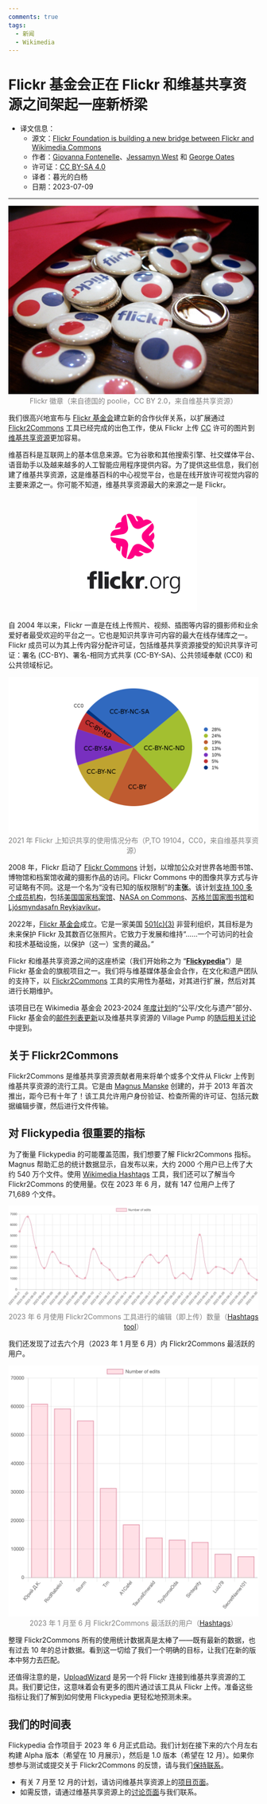 ```yaml
---
comments: true
tags:
  - 新闻
  - Wikimedia
---
```


# Flickr 基金会正在 Flickr 和维基共享资源之间架起一座新桥梁

- 译文信息：
    - 源文：[Flickr Foundation is building a new bridge between Flickr and Wikimedia Commons](https://diff.wikimedia.org/2023/07/07/flickr-foundation-is-building-a-new-bridge-between-flickr-and-wikimedia-commons/)
    - 作者：[Giovanna Fontenelle](https://diff.wikimedia.org/author/gfontenelle-wmf-2-2-2-2-2-2-2-2-2-2-2-2-2-2-2-2-2/)、[Jessamyn West](https://diff.wikimedia.org/author/jessamyn-west/) 和 [George Oates](https://diff.wikimedia.org/author/george-oates/)
    - 许可证：[CC BY-SA 4.0]
    - 译者：暮光的白杨
    - 日期：2023-07-09

<style>
    red { color: red }
    green { color: green }
    blue { color: #0099ff }
    orange { color: orange }
    grey { color: grey }
</style>

----

<center>

![cover](./images/2023-07/wikimedia/Flickr_Badges_-_Flickr_-_poolie-1.webp)  
<grey>Flickr 徽章（来自德国的 poolie，CC BY 2.0，来自维基共享资源）</grey>

</center>

我们很高兴地宣布与 [Flickr 基金会][Flickr]建立新的合作伙伴关系，以扩展通过 [Flickr2Commons] 工具已经完成的出色工作，使从 Flickr 上传 [CC] 许可的图片到[维基共享资源]更加容易。

[Flickr]: https://www.flickr.org/
[CC BY-SA 4.0]: https://creativecommons.org/licenses/by-sa/4.0/
[Flickr2Commons]: https://commons.wikimedia.org/wiki/Commons:Flickr2Commons
[CC]: https://creativecommons.org/
[维基共享资源]: https://en.wikipedia.org/wiki/Wikimedia_Commons

维基百科是互联网上的基本信息来源。它为谷歌和其他搜索引擎、社交媒体平台、语音助手以及越来越多的人工智能应用程序提供内容。为了提供这些信息，我们创建了维基共享资源，这是维基百科的中心视觉平台，也是在线开放许可视觉内容的主要来源之一。你可能不知道，维基共享资源最大的来源之一是 Flickr。

<center>

![cover](./images/2023-07/wikimedia/Flickr_Foundation_Colour_Logo_Compact_Version.svg_.webp)

</center>

自 2004 年以来，Flickr 一直是在线上传照片、视频、插图等内容的摄影师和业余爱好者最受欢迎的平台之一。它也是知识共享许可内容的最大在线存储库之一。Flickr 成员可以为其上传内容分配许可证，包括维基共享资源接受的知识共享许可证：署名 (CC-BY)、署名-相同方式共享 (CC-BY-SA)、公共领域奉献 (CC0) 和公共领域标记。

<center>

![cover](./images/2023-07/wikimedia/Flickr_license_types_revised_chart.svg-1.webp)
<grey>2021 年 Flickr 上知识共享的使用情况分布（P,TO 19104，CC0，来自维基共享资源）</grey>

</center>

2008 年，Flickr 启动了 [Flickr Commons] 计划，以增加公众对世界各地图书馆、博物馆和档案馆收藏的摄影作品的访问。Flickr Commons 中的图像共享方式与许可证略有不同。这是一个名为“没有已知的版权限制”的**主张**。该计划[支持 100 多个成员机构][support]，包括[美国国家档案馆]、[NASA on Commons]、[苏格兰国家图书馆]和 [Ljósmyndasafn Reykjavíkur]。

[Flickr Commons]: https://www.flickr.com/commons
[support]: https://www.flickr.com/commons/institutions
[美国国家档案馆]: https://www.flickr.com/photos/usnationalarchives/
[NASA on Commons]: https://www.flickr.com/photos/nasacommons/
[苏格兰国家图书馆]: https://www.flickr.com/photos/nlscotland/
[Ljósmyndasafn Reykjavíkur]: https://www.flickr.com/photos/reykjavikmuseumofphotography/

2022年，[Flickr 基金会][Flickr]成​​立。它是一家美国 [501(c)(3)] 非营利组织，其目标是为未来保护 Flickr 及其数百亿张照片。它致力于发展和维持“……一个可访问的社会和技术基础设施，以保护（这一）宝贵的藏品。”

[501(c)(3)]: https://en.wikipedia.org/wiki/501(c)(3)_organization

Flickr 和维基共享资源之间的这座桥梁（我们开始称之为 “**[Flickypedia]**”）是 Flickr 基金会的旗舰项目之一。我们将与维基媒体基金会合作，在文化和遗产团队的支持下，以 [Flickr2Commons] 工具的实用性为基础，对其进行扩展，然后对其进行长期维护。

该项目已在 Wikimedia 基金会 2023-2024 [年度计划]的“公平/文化与遗产”部分、Flickr 基金会的[邮件列表更新]以及维基共享资源的 Village Pump 的[随后相关讨论]中提到。

[年度计划]: https://meta.wikimedia.org/wiki/Wikimedia_Foundation_Annual_Plan/2023-2024/Goals/Equity
[邮件列表更新]: https://web.archive.org/web/20230602045536/https://mailchi.mp/c6a1d40b1748/new-news-for-you-about-flickrorg
[随后相关讨论]: https://commons.wikimedia.org/wiki/Commons:Village_pump/Archive/2023/06#Flickr_Foundation_adopts_Flickr2Commons
[Flickypedia]: https://commons.wikimedia.org/wiki/Commons:Flickypedia

## 关于 Flickr2Commons

Flickr2Commons 是维基共享资源贡献者用来将单个或多个文件从 Flickr 上传到维基共享资源的流行工具。它是由 [Magnus Manske] 创建的，并于 2013 年首次推出，距今已有十年了！该工具允许用户身份验证、检查所需的许可证、包括元数据编辑步骤，然后进行文件传输。

[Magnus Manske]: https://en.wikipedia.org/wiki/Magnus_Manske?wprov=wppw2

## 对 Flickypedia 很重要的指标

为了衡量 Flickypedia 的可能覆盖范围，我们想要了解 Flickr2Commons 指标。 Magnus 帮助汇总的统计数据显示，自发布以来，大约 2000 个用户已上传了大约 540 万个文件。使用 [Wikimedia Hashtags][hashtags] 工具，我们还可以了解当今 Flickr2Commons 的使用量。仅在 2023 年 6 月，就有 147 位用户上传了 71,689 个文件。

<center>

![cover](./images/2023-07/wikimedia/edits_over_time-1.webp)
<grey>2023 年 6 月使用 Flickr2Commons 工具进行的编辑（即上传）数量（[Hashtags tool][hashtags]）</grey>

</center>

[hashtags]: https://hashtags.wmcloud.org/

我们还发现了过去六个月（2023 年 1 月至 6 月）内 Flickr2Commons 最活跃的用户。

<center>

![cover](./images/2023-07/wikimedia/top_users-2.webp)
<grey>2023 年 1 月至 6 月 Flickr2Commons 最活跃的用户（[Hashtags]）</grey>

</center>

整理 Flickr2Commons 所有的使用统计数据真是太棒了——既有最新的数据，也有过去 10 年的总计数据。看到这一切给了我们一个明确的目标，让我们在新的版本中努力去匹配。

还值得注意的是，[UploadWizard] 是另一个将 Flickr 连接到维基共享资源的工具。我们要记住，这意味着会有更多的图片通过该工具从 Flickr 上传。准备这些指标让我们了解到如何使用 Flickypedia 更轻松地预测未来。

[UploadWizard]: https://www.mediawiki.org/wiki/Extension:UploadWizard

## 我们的时间表

Flickypedia 合作项目于 2023 年 6 月正式启动。我们计划在接下来的六个月左右构建 Alpha 版本（希望在 10 月展示），然后是 1.0 版本（希望在 12 月）。如果你想参与测试或提交关于 Flickr2Commons 的反馈，请与我们[保持联系][talk]。

[talk]: https://commons.wikimedia.org/wiki/Commons_talk:Flickypedia

- 有关 7 月至 12 月的计划，请访问维基共享资源上的[项目页面][Flickypedia]。
- 如需反馈，请通过维基共享资源上的[讨论页面][talk]与我们联系。